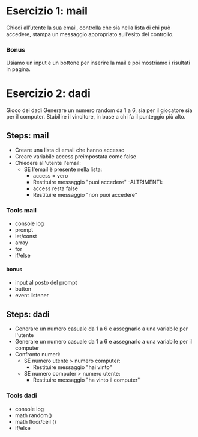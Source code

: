 # Esercizio 1: mail
Chiedi all’utente la sua email, controlla che sia nella lista di chi può accedere,
stampa un messaggio appropriato sull’esito del controllo.

### Bonus
Usiamo un input e un bottone per inserire la mail e poi mostriamo i risultati in pagina.

# Esercizio 2: dadi
Gioco dei dadi
Generare un numero random da 1 a 6, sia per il giocatore sia per il computer. Stabilire il vincitore, in base a chi fa il punteggio più alto.


## Steps: mail
- Creare una lista di email che hanno accesso
- Creare variabile access preimpostata come false
- Chiedere all'utente l'email:
    - SE l'email è presente nella lista:
        - access = vero
        - Restituire messaggio "puoi accedere"
    -ALTRIMENTI:
        - access resta false
        - Restituire messaggio "non puoi accedere"
### Tools mail
- console log
- prompt
- let/const
- array
- for
- if/else
#### bonus
- input al posto del prompt
- button
- event listener


## Steps: dadi
- Generare un numero casuale da 1 a 6 e assegnarlo a una variabile per l'utente
- Generare un numero casuale da 1 a 6 e assegnarlo a una variabile per il computer
- Confronto numeri: 
    - SE numero utente > numero computer:
        - Restituire messaggio "hai vinto"
    - SE numero computer > numero utente:
        - Restituire messaggio "ha vinto il computer"
### Tools dadi
- console log
- math random()
- math floor/ceil ()
- if/else